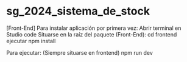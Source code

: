 ﻿# sg_2024_sistema_de_stock

[Front-End]
Para instalar aplicación por primera vez:
Abrir terminal en Studio code
Situarse en la raíz del paquete (Front-End): cd frontend
ejecutar npm install

Para ejecutar:
(Siempre situarse en frontend)
npm run dev
